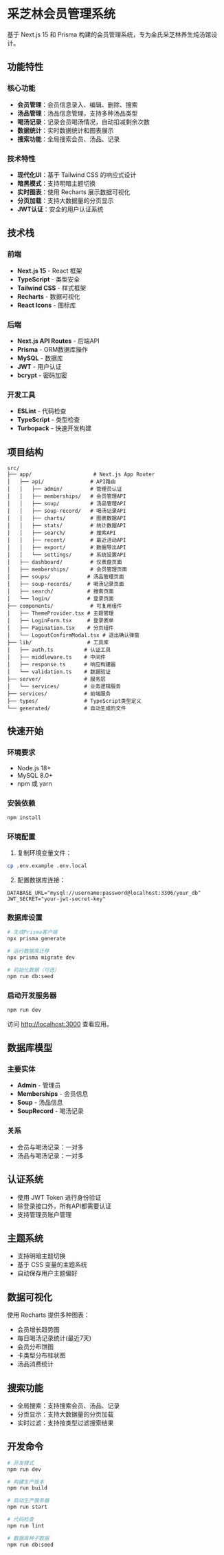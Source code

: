 # 采芝林会员管理系统

基于 Next.js 15 和 Prisma 构建的会员管理系统，专为金氏采芝林养生炖汤馆设计。

## 功能特性

### 核心功能
- **会员管理**：会员信息录入、编辑、删除、搜索
- **汤品管理**：汤品信息管理，支持多种汤品类型
- **喝汤记录**：记录会员喝汤情况，自动扣减剩余次数
- **数据统计**：实时数据统计和图表展示
- **搜索功能**：全局搜索会员、汤品、记录

### 技术特性
- **现代化UI**：基于 Tailwind CSS 的响应式设计
- **暗黑模式**：支持明暗主题切换
- **实时图表**：使用 Recharts 展示数据可视化
- **分页加载**：支持大数据量的分页显示
- **JWT认证**：安全的用户认证系统

## 技术栈

### 前端
- **Next.js 15** - React 框架
- **TypeScript** - 类型安全
- **Tailwind CSS** - 样式框架
- **Recharts** - 数据可视化
- **React Icons** - 图标库

### 后端
- **Next.js API Routes** - 后端API
- **Prisma** - ORM数据库操作
- **MySQL** - 数据库
- **JWT** - 用户认证
- **bcrypt** - 密码加密

### 开发工具
- **ESLint** - 代码检查
- **TypeScript** - 类型检查
- **Turbopack** - 快速开发构建

## 项目结构

```
src/
├── app/                    # Next.js App Router
│   ├── api/               # API路由
│   │   ├── admin/         # 管理员认证
│   │   ├── memberships/   # 会员管理API
│   │   ├── soup/          # 汤品管理API
│   │   ├── soup-record/   # 喝汤记录API
│   │   ├── charts/        # 图表数据API
│   │   ├── stats/         # 统计数据API
│   │   ├── search/        # 搜索API
│   │   ├── recent/        # 最近活动API
│   │   ├── export/        # 数据导出API
│   │   └── settings/      # 系统设置API
│   ├── dashboard/         # 仪表盘页面
│   ├── memberships/       # 会员管理页面
│   ├── soups/            # 汤品管理页面
│   ├── soup-records/     # 喝汤记录页面
│   ├── search/           # 搜索页面
│   └── login/            # 登录页面
├── components/            # 可复用组件
│   ├── ThemeProvider.tsx # 主题管理
│   ├── LoginForm.tsx     # 登录表单
│   ├── Pagination.tsx    # 分页组件
│   └── LogoutConfirmModal.tsx # 退出确认弹窗
├── lib/                  # 工具库
│   ├── auth.ts          # 认证工具
│   ├── middleware.ts    # 中间件
│   ├── response.ts      # 响应构建器
│   └── validation.ts    # 数据验证
├── server/              # 服务层
│   └── services/        # 业务逻辑服务
├── services/            # 前端服务
├── types/               # TypeScript类型定义
└── generated/           # 自动生成的文件
```

## 快速开始

### 环境要求
- Node.js 18+ 
- MySQL 8.0+
- npm 或 yarn

### 安装依赖
```bash
npm install
```

### 环境配置
1. 复制环境变量文件：
```bash
cp .env.example .env.local
```

2. 配置数据库连接：
```env
DATABASE_URL="mysql://username:password@localhost:3306/your_db"
JWT_SECRET="your-jwt-secret-key"
```

### 数据库设置
```bash
# 生成Prisma客户端
npx prisma generate

# 运行数据库迁移
npx prisma migrate dev

# 初始化数据（可选）
npm run db:seed
```

### 启动开发服务器
```bash
npm run dev
```

访问 [http://localhost:3000](http://localhost:3000) 查看应用。

## 数据库模型

### 主要实体
- **Admin** - 管理员
- **Memberships** - 会员信息
- **Soup** - 汤品信息  
- **SoupRecord** - 喝汤记录

### 关系
- 会员与喝汤记录：一对多
- 汤品与喝汤记录：一对多

## 认证系统

- 使用 JWT Token 进行身份验证
- 除登录接口外，所有API都需要认证
- 支持管理员账户管理

## 主题系统

- 支持明暗主题切换
- 基于 CSS 变量的主题系统
- 自动保存用户主题偏好

## 数据可视化

使用 Recharts 提供多种图表：
- 会员增长趋势图
- 每日喝汤记录统计(最近7天)
- 会员分布饼图
- 卡类型分布柱状图
- 汤品消费统计

## 搜索功能

- 全局搜索：支持搜索会员、汤品、记录
- 分页显示：支持大数据量的分页加载
- 实时过滤：支持按类型过滤搜索结果

## 开发命令

```bash
# 开发模式
npm run dev

# 构建生产版本
npm run build

# 启动生产服务器
npm run start

# 代码检查
npm run lint

# 数据库种子数据
npm run db:seed
```